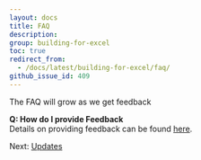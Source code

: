 ```yaml
---
layout: docs
title: FAQ
description: 
group: building-for-excel
toc: true
redirect_from:
  - /docs/latest/building-for-excel/faq/
github_issue_id: 409
---
```


The FAQ will grow as we get feedback

**Q: How do I provide Feedback**  
Details on providing feedback can be found [here](../give-feedback/).

Next: [Updates](../updates/)